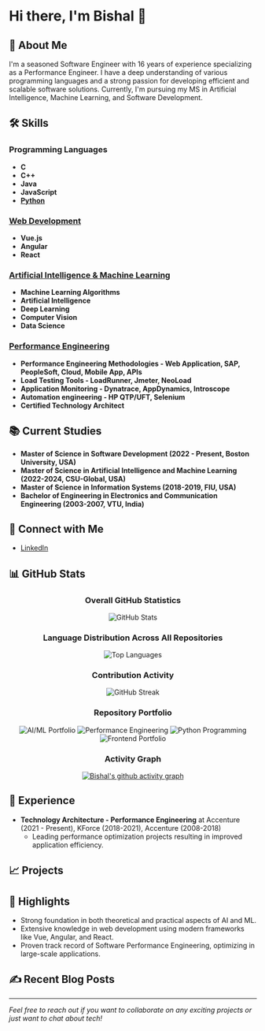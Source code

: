 # Hi there, I'm Bishal 👋

## 🚀 About Me
I'm a seasoned Software Engineer with 16 years of experience specializing as a Performance Engineer. I have a deep understanding of various programming languages and a strong passion for developing efficient and scalable software solutions. Currently, I'm pursuing my MS in Artificial Intelligence, Machine Learning, and Software Development.

## 🛠 Skills

### Programming Languages
- **C**
- **C++**
- **Java**
- **JavaScript**
- **[Python](https://github.com/bishalgoutam/python-programming)**

### [Web Development](https://github.com/bishalgoutam/FrontendDeveloper-Portfolio)
- **Vue.js**
- **Angular**
- **React**

### [Artificial Intelligence & Machine Learning](https://github.com/bishalgoutam/ArtificialIntelligence-MachineLearning-Portfolio)
- **Machine Learning Algorithms**
- **Artificial Intelligence**
- **Deep Learning**
- **Computer Vision**
- **Data Science**  

### [Performance Engineering](https://github.com/bishalgoutam/PerformanceEngineering-Portfolio)
- **Performance Engineering Methodologies - Web Application, SAP, PeopleSoft, Cloud, Mobile App, APIs**
- **Load Testing Tools - LoadRunner, Jmeter, NeoLoad**
- **Application Monitoring - Dynatrace, AppDynamics, Introscope**
- **Automation engineering - HP QTP/UFT, Selenium**
- **Certified Technology Architect**
  
## 📚 Current Studies
- **Master of Science in Software Development (2022 - Present, Boston University, USA)**
- **Master of Science in Artificial Intelligence and Machine Learning (2022-2024, CSU-Global, USA)**
- **Master of Science in Information Systems (2018-2019, FIU, USA)**
- **Bachelor of Engineering in Electronics and Communication Engineering (2003-2007, VTU, India)**

## 🔗 Connect with Me
- [LinkedIn](https://www.linkedin.com/in/bishal-goutam-9139451a/)

## 📊 GitHub Stats

<div align="center">

### Overall GitHub Statistics
![GitHub Stats](https://github-readme-stats.vercel.app/api?username=bishalgoutam&show_icons=true&theme=radical&include_all_commits=true&count_private=true)

### Language Distribution Across All Repositories
![Top Languages](https://github-readme-stats.vercel.app/api/top-langs/?username=bishalgoutam&layout=compact&theme=radical&include_all_commits=true&count_private=true&langs_count=10)

### Contribution Activity
![GitHub Streak](https://github-readme-streak-stats.herokuapp.com/?user=bishalgoutam&theme=radical)

### Repository Portfolio
![AI/ML Portfolio](https://github-readme-stats.vercel.app/api/pin/?username=bishalgoutam&repo=ArtificialIntelligence-MachineLearning-Portfolio&theme=radical)
![Performance Engineering](https://github-readme-stats.vercel.app/api/pin/?username=bishalgoutam&repo=PerformanceEngineering-Portfolio&theme=radical)
![Python Programming](https://github-readme-stats.vercel.app/api/pin/?username=bishalgoutam&repo=python-programming&theme=radical)
![Frontend Portfolio](https://github-readme-stats.vercel.app/api/pin/?username=bishalgoutam&repo=FrontendDeveloper-Portfolio&theme=radical)

### Activity Graph
[![Bishal's github activity graph](https://github-readme-activity-graph.vercel.app/graph?username=bishalgoutam&theme=react-dark&area=true)](https://github.com/bishalgoutam)

</div>

## 💼 Experience
- **Technology Architecture - Performance Engineering** at Accenture (2021 - Present), KForce (2018-2021), Accenture (2008-2018)
  - Leading performance optimization projects resulting in improved application efficiency.

## 📈 Projects
<!--### [Project Name 1](https://github.com/your-github-username/project1)
Brief description of Project 1.

### [Project Name 2](https://github.com/your-github-username/project2)
Brief description of Project 2.
-->

## 🌟 Highlights
- Strong foundation in both theoretical and practical aspects of AI and ML.
- Extensive knowledge in web development using modern frameworks like Vue, Angular, and React.
- Proven track record of Software Performance Engineering, optimizing in large-scale applications.

## ✍️ Recent Blog Posts
---

*Feel free to reach out if you want to collaborate on any exciting projects or just want to chat about tech!*

